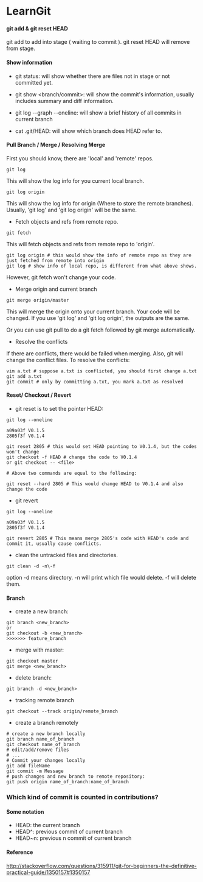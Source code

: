 LearnGit
========

#### git add <file> & git reset HEAD <file>
git add to add <file> into stage ( waiting to commit ). git reset HEAD <file> will remove <file> from stage.

#### Show information

* git status: will show whether there are files not in stage or not committed yet.

* git show <branch/commit>: will show the commit's information, usually includes summary and diff information.

* git log --graph --oneline: will show a brief history of all commits in current branch

* cat .git/HEAD: will show which branch does HEAD refer to.


#### Pull Branch / Merge / Resolving Merge

First you should know, there are 'local' and 'remote' repos.
```
git log
```
This will show the log info for you current local branch.
```
git log origin
```
This will show the log info for origin (Where to store the remote branches). Usually, 'git log' and 'git log origin' will be the same.

* Fetch objects and refs from remote repo.
```
git fetch
```
This will fetch objects and refs from remote repo to 'origin'.
```
git log origin # this would show the info of remote repo as they are just fetched from remote into origin
git log # show info of local repo, is different from what above shows.
```
However, git fetch won't change your code.

* Merge origin and current branch
```
git merge origin/master
```
This will merge the origin onto your current branch. Your code will be changed. If you use 'git log' and 'git log origin', the outputs are the same.

Or you can use git pull to do a git fetch followed by git merge automatically.

* Resolve the conflicts

If there are conflicts, there would be failed when merging. Also, git will change the conflict files. To resolve the conflicts:

```
vim a.txt # suppose a.txt is conflicted, you should first change a.txt
git add a.txt
git commit # only by committing a.txt, you mark a.txt as resolved
```

#### Reset/ Checkout / Revert

* git reset is to set the pointer HEAD:

```
git log --oneline

a09a03f V0.1.5
2805f3f V0.1.4

git reset 2805 # this would set HEAD pointing to V0.1.4, but the codes won't change
git checkout -f HEAD # change the code to V0.1.4
or git checkout -- <file>

# Above two commands are equal to the following:

git reset --hard 2805 # This would change HEAD to V0.1.4 and also change the code
```

* git revert 

```
git log --oneline

a09a03f V0.1.5
2805f3f V0.1.4

git revert 2805 # This means merge 2805's code with HEAD's code and commit it, usually cause conflicts.
```

* clean the untracked files and directories.

```
git clean -d -n\-f
```
option -d means directory. -n will print which file would delete. -f will delete them.

#### Branch

* create a new branch:

```
git branch <new_branch>
or
git checkout -b <new_branch>
>>>>>>> feature_branch
```

* merge with master:

```
git checkout master
git merge <new_branch> 
```

* delete branch:

```
git branch -d <new_branch>
```

* tracking remote branch

```
git checkout --track origin/remote_branch
```

* create a branch remotely

```
# create a new branch locally
git branch name_of_branch
git checkout name_of_branch
# edit/add/remove files    
# ... 
# Commit your changes locally
git add fileName
git commit -m Message
# push changes and new branch to remote repository:
git push origin name_of_branch:name_of_branch
```

### Which kind of commit is counted in contributions?


#### Some notation

* HEAD: the current branch
* HEAD^: previous commit of current branch
* HEAD~n: previous n commit of current branch

#### Reference

http://stackoverflow.com/questions/315911/git-for-beginners-the-definitive-practical-guide/1350157#1350157

